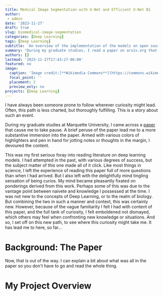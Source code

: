 ```yaml
---
title: Medical Image Segmentation with U-Net and Efficient U-Net B1
author: 
 - admin
date: '2023-11-27'
draft: true
slug: biomedical-image-segmentation
categories: [Deep Learning]
tags: [Deep Learning]
subtitle: 'An overview of the implementation of the models on open source medical imaging datasets.'
summary: "During my graduate studies, I read a paper on arxiv.org that peaked my curiosity, and spurred my pursuit of AI in the biomedical field. Here, I implement some of the models mentioned in that paper to ope source medical imaging datasets, and explore the underlying nature of the models as well as additional data science project techniques."
authors: []
lastmod: '2023-11-27T17:43:27-06:00'
featured: no
image:
  caption: 'Image credit:[**Wikimedia Commons**](https://commons.wikimedia.org/w/index.php?curid=3056110)'
  focal_point: ''
  placement: 2
  preview_only: no
projects: [Deep Learning]
---
```


I have always been someone prone to follow wherever curiosity might lead. Often, this path is less charted, but thoroughly fulfilling. This is a story about such an event. 

During my graduate studies at Marquette University, I came across a [paper](https://arxiv.org/pdf/2011.14773.pdf) that cause me to take pause. A brief peruse of the paper lead me to a more substantive immersion into the paper. Armed with various colors of highlighters and pen in hand for jotting notes or thoughts in the margin, I devoured the content. 

This was my first serious foray into reading literature on deep learning models. I had attempted in the past, with various degrees of success, but the subject matter of this one made all of it click. Like most things in science, I left the experience of reading this paper full of more questions than when I had arrived. But I also left with the delightfully mind tingling sensation of being curios. My mind became pleasantly fixated on ponderings derived from this work. Perhaps some of this was due to the vantage point between naivete and knowledge I possessed at the time. I was not new to the concepts of Deep Learning, or to the realm of biology. But combining the two in such a manner and context, this was certainly new. However, because of the vague familiarity I felt I had with content of this paper, and the full tank of curiosity, I felt emboldened not dismayed, which others may feel when confronting new knowledge or situations. And so, I set off on this new path, to see where this curiosity might take me. It has lead me to here, so far...

# Background: The Paper

Now, that is out of the way. I can explain a bit about what was all in the paper so you don't have to go and read the whole thing. 

# My Project Overview

